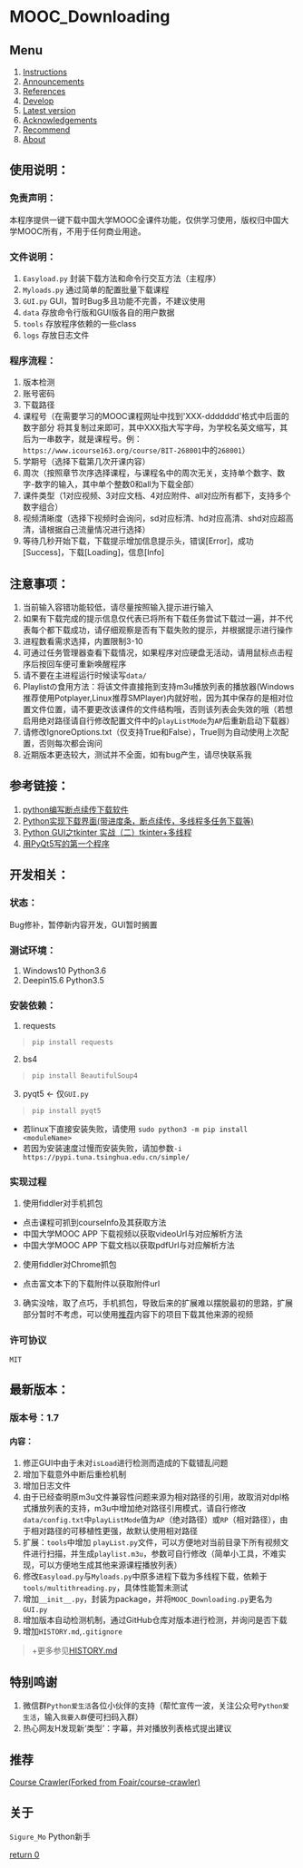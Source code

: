 # MOOC_Downloading
## Menu
1. [Instructions](#使用说明)
2. [Announcements](#注意事项)
3. [References](#参考链接)
4. [Develop](#开发相关)
5. [Latest version](#最新版本)
6. [Acknowledgements](#特别鸣谢)
7. [Recommend](#推荐)
8. [About](#关于)

## 使用说明：
### 免责声明：
本程序提供一键下载中国大学MOOC全课件功能，仅供学习使用，版权归中国大学MOOC所有，不用于任何商业用途。

### 文件说明：
1. `Easyload.py` 封装下载方法和命令行交互方法（主程序）
2. `Myloads.py` 通过简单的配置批量下载课程
3. `GUI.py` GUI，暂时Bug多且功能不完善，不建议使用
4. `data` 存放命令行版和GUI版各自的用户数据
5. `tools` 存放程序依赖的一些class
6. `logs` 存放日志文件

### 程序流程：
1. 版本检测
2. 账号密码
3. 下载路径
4. 课程号（在需要学习的MOOC课程网址中找到'XXX-ddddddd'格式中后面的数字部分 将其复制过来即可，其中XXX指大写字母，为学校名英文缩写，其后为一串数字，就是课程号。例：`https://www.icourse163.org/course/BIT-268001`中的`268001`）
5. 学期号（选择下载第几次开课内容）
6. 周次（按照章节次序选择课程，与课程名中的周次无关，支持单个数字、数字-数字的输入，其中单个整数0和all为下载全部）
7. 课件类型（1对应视频、3对应文档、4对应附件、all对应所有都下，支持多个数字组合）
8. 视频清晰度（选择下视频时会询问，sd对应标清、hd对应高清、shd对应超高清，请根据自己流量情况进行选择）
9. 等待几秒开始下载，下载提示增加信息提示头，错误[Error]，成功[Success]，下载[Loading]，信息[Info]


## 注意事项：
1. 当前输入容错功能较低，请尽量按照输入提示进行输入
2. 如果有下载完成的提示信息仅代表已将所有下载任务尝试下载过一遍，并不代表每个都下载成功，请仔细观察是否有下载失败的提示，并根据提示进行操作
3. 进程数看需求选择，内置限制3-10
4. 可通过任务管理器查看下载情况，如果程序对应硬盘无活动，请用鼠标点击程序后按回车便可重新唤醒程序
5. 请不要在主进程运行时候读写`data/`
6. Playlistの食用方法：将该文件直接拖到支持m3u播放列表的播放器(Windows推荐使用Potplayer,Linux推荐SMPlayer)内就好啦，因为其中保存的是相对位置文件位置，请不要更改该课件的文件结构哦，否则该列表会失效的哦（若想启用绝对路径请自行修改配置文件中的`playListMode`为`AP`后重新启动下载器）
7. 请修改IgnoreOptions.txt（仅支持True和False），True则为自动使用上次配置，否则每次都会询问
8. 近期版本更迭较大，测试并不全面，如有bug产生，请尽快联系我

## 参考链接：
1. [python编写断点续传下载软件](https://www.leavesongs.com/PYTHON/resume-download-from-break-point-tool-by-python.html)
2. [Python实现下载界面(带进度条，断点续传，多线程多任务下载等)](http://blog.51cto.com/eddy72/2106091)
3. [Python GUI之tkinter 实战（二）tkinter+多线程](https://blog.csdn.net/yingshukun/article/details/78838395)
4. [用PyQt5写的第一个程序](https://www.cnblogs.com/archisama/p/5444032.html)

## 开发相关：
### 状态：
Bug修补，暂停新内容开发，GUI暂时搁置

### 测试环境：
1. Windows10 Python3.6
2. Deepin15.6 Python3.5

### 安装依赖：
1. requests
> `pip install requests`
2. bs4
> `pip install BeautifulSoup4`
3. pyqt5 <- 仅`GUI.py`
> `pip install pyqt5`
* 若linux下直接安装失败，请使用 `sudo python3 -m pip install <moduleName>`
* 若因为安装速度过慢而安装失败，请加参数`-i https://pypi.tuna.tsinghua.edu.cn/simple/`

### 实现过程
1. 使用fiddler对手机抓包
  * 点击课程可抓到courseInfo及其获取方法
  * 中国大学MOOC APP 下载视频以获取videoUrl与对应解析方法
  * 中国大学MOOC APP 下载文档以获取pdfUrl与对应解析方法
2. 使用fiddler对Chrome抓包
  * 点击富文本下的下载附件以获取附件url
3. 确实没啥，取了点巧，手机抓包，导致后来的扩展难以摆脱最初的思路，扩展部分暂时不考虑，可以使用[推荐](#推荐)内容下的项目下载其他来源的视频

### 许可协议
`MIT`

## 最新版本：
### 版本号：1.7
#### 内容：
1. 修正GUI中由于未对`isLoad`进行检测而造成的下载错乱问题
2. 增加下载意外中断后重检机制
3. 增加日志文件
4. 由于已经查明原m3u文件兼容性问题来源为相对路径的引用，故取消对dpl格式播放列表的支持，m3u中增加绝对路径引用模式，请自行修改`data/config.txt`中`playListMode`值为`AP`（绝对路径）或`RP`（相对路径），由于相对路径的可移植性更强，故默认使用相对路径
5. 扩展：`tools`中增加 `playList.py`文件，可以方便地对当前目录下所有视频文件进行扫描，并生成`playlist.m3u`，参数可自行修改（简单小工具，不难实现，可以方便地生成其他来源课程播放列表）
6. 修改`Easyload.py`与`Myloads.py`中原多进程下载为多线程下载，依赖于`tools/multithreading.py`，具体性能暂未测试
7. 增加`__init__.py`，封装为package，并将`MOOC_Downloading.py`更名为`GUI.py`
8. 增加版本自动检测机制，通过GitHub仓库对版本进行检测，并询问是否下载
9. 增加`HISTORY.md`,`.gitignore`
> +更多参见[HISTORY.md](HISTORY.md)

## 特别鸣谢
1. 微信群`Python爱生活`各位小伙伴的支持（帮忙宣传一波，关注公众号`Python爱生活`，输入`我要入群`便可扫码入群）
2. 热心网友H发现新‘类型’：字幕，并对播放列表格式提出建议

## 推荐
[Course Crawler(Forked from Foair/course-crawler)](https://github.com/SigureMo/course-crawler)

## 关于
`Sigure_Mo` Python新手

[return 0](#mooc_downloading)